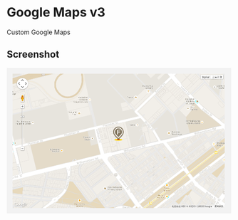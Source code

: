 Google Maps v3
===========

Custom Google Maps

## Screenshot

![screenshot](./images/screenshot0.png)

